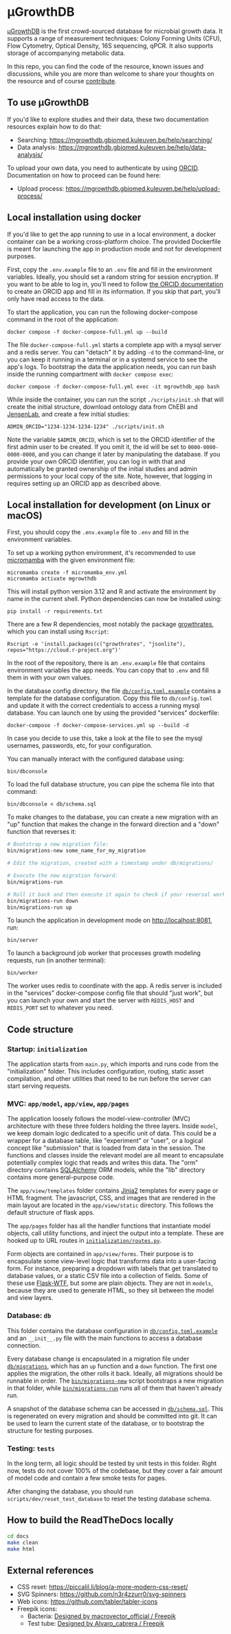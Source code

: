 # μGrowthDB

[μGrowthDB](https://mgrowthdb.gbiomed.kuleuven.be) is the first crowd-sourced database for microbial growth data. It supports a range of measurement techniques: Colony Forming Units (CFU), Flow Cytometry, Optical Density, 16S sequencing, qPCR. It also supports storage of accompanying metabolic data.

In this repo, you can find the code of the resource, known issues and discussions, while you are more than welcome to share your thoughts on the resource and of course [contribute](./CONTRIBUTING.md).

## To use μGrowthDB

If you'd like to explore studies and their data, these two documentation resources explain how to do that:

- Searching: <https://mgrowthdb.gbiomed.kuleuven.be/help/searching/>
- Data analysis: <https://mgrowthdb.gbiomed.kuleuven.be/help/data-analysis/>

To upload your own data, you need to authenticate by using [ORCID](https://orcid.org/). Documentation on how to proceed can be found here:

- Upload process: <https://mgrowthdb.gbiomed.kuleuven.be/help/upload-process/>

## Local installation using docker

If you'd like to get the app running to use in a local environment, a docker container can be a working cross-platform choice. The provided Dockerfile is meant for launching the app in production mode and not for development purposes.

First, copy the `.env.example` file to an `.env` file and fill in the environment variables. Ideally, you should set a random string for session encryption. If you want to be able to log in, you'll need to follow [the ORCID documentation](https://info.orcid.org/documentation/integration-guide/) to create an ORCID app and fill in its information. If you skip that part, you'll only have read access to the data.

To start the application, you can run the following docker-compose command in the root of the application:

```
docker compose -f docker-compose-full.yml up --build
```

The file `docker-compose-full.yml` starts a complete app with a mysql server and a redis server. You can "detach" it by adding `-d` to the command-line, or you can keep it running in a terminal or in a systemd service to see the app's logs. To bootstrap the data the application needs, you can run bash inside the running compartment with `docker compose exec`:

```
docker compose -f docker-compose-full.yml exec -it mgrowthdb_app bash
```

While inside the container, you can run the script `./scripts/init.sh` that will create the initial structure, download ontology data from ChEBI and [JensenLab](https://jensenlab.org/), and create a few initial studies:

```
ADMIN_ORCID="1234-1234-1234-1234" ./scripts/init.sh
```

Note the variable `$ADMIN_ORCID`, which is set to the ORCID identifier of the first admin user to be created. If you omit it, the id will be set to `0000-0000-0000-0000`, and you can change it later by manipulating the database. If you provide your own ORCID identifier, you can log in with that and automatically be granted ownership of the initial studies and admin permissions to your local copy of the site. Note, however, that logging in requires setting up an ORCID app as described above.

## Local installation for development (on Linux or macOS)

First, you should copy the `.env.example` file to `.env` and fill in the environment variables.

To set up a working python environment, it's recommended to use [micromamba](https://mamba.readthedocs.io/en/latest/installation/micromamba-installation.html) with the given environment file:

```
micromamba create -f micromamba_env.yml
micromamba activate mgrowthdb
```

This will install python version 3.12 and R and activate the environment by name in the current shell. Python dependencies can now be installed using:

```
pip install -r requirements.txt
```

There are a few R dependencies, most notably the package [growthrates](https://cran.r-project.org/package=growthrates), which you can install using `Rscript`:

```
Rscript -e 'install.packages(c("growthrates", "jsonlite"), repos="https://cloud.r-project.org")'
```

In the root of the repository, there is an `.env.example` file that contains environment variables the app needs. You can copy that to `.env` and fill them in with your own values.

In the database config directory, the file [`db/config.toml.example`](db/config.toml.example) contains a template for the database configuration. Copy this file to `db/config.toml` and update it with the correct credentials to access a running mysql database. You can launch one by using the provided "services" dockerfile:

```
docker-compose -f docker-compose-services.yml up --build -d
```

In case you decide to use this, take a look at the file to see the mysql usernames, passwords, etc, for your configuration.

You can manually interact with the configured database using:

```
bin/dbconsole
```

To load the full database structure, you can pipe the schema file into that command:

```
bin/dbconsole < db/schema.sql
```

To make changes to the database, you can create a new migration with an "up" function that makes the change in the forward direction and a "down" function that reverses it:

``` bash
# Bootstrap a new migration file:
bin/migrations-new some_name_for_my_migration

# Edit the migration, created with a timestamp under db/migrations/

# Execute the new migration forward:
bin/migrations-run

# Roll it back and then execute it again to check if your reversal works:
bin/migrations-run down
bin/migrations-run up
```

To launch the application in development mode on <http://localhost:8081>, run:

```
bin/server
```

To launch a background job worker that processes growth modeling requests, run (in another terminal):

```
bin/worker
```

The worker uses redis to coordinate with the app. A redis server is included in the "services" docker-compose config file that should "just work", but you can launch your own and start the server with `REDIS_HOST` and `REDIS_PORT` set to whatever you need.

## Code structure

### Startup: `initialization`

The application starts from `main.py`, which imports and runs code from the "initialization" folder. This includes configuration, routing, static asset compilation, and other utilities that need to be run before the server can start serving requests.

### MVC: `app/model`, `app/view`, `app/pages`

The application loosely follows the model-view-controller (MVC) architecture with these three folders holding the three layers. Inside `model`, we keep domain logic dedicated to a specific unit of data. This could be a wrapper for a database table, like "experiment" or "user", or a logical concept like "submission" that is loaded from data in the session. The functions and classes inside the relevant model are all meant to encapsulate potentially complex logic that reads and writes this data. The "orm" directory contains [SQLAlchemy](https://www.sqlalchemy.org/) ORM models, while the "lib" directory contains more general-purpose code.

The `app/view/templates` folder contains [Jinja2](https://jinja.palletsprojects.com/en/stable/) templates for every page or HTML fragment. The javascript, CSS, and images that are rendered in the main layout are located in the `app/view/static` directory. This follows the default structure of flask apps.

The `app/pages` folder has all the handler functions that instantiate model objects, call utility functions, and inject the output into a template. These are hooked up to URL routes in [`initialization/routes.py`](initialization/routes.py).

Form objects are contained in `app/view/forms`. Their purpose is to encapsulate some view-level logic that transforms data into a user-facing form. For instance, preparing a dropdown with labels that get translated to database values, or a static CSV file into a collection of fields. Some of these use [Flask-WTF](https://flask-wtf.readthedocs.io/en/0.15.x/), but some are plain objects. They are not in `models`, because they are used to generate HTML, so they sit between the model and view layers.

### Database: `db`

This folder contains the database configuration in [`db/config.toml.example`](db/config.toml.example) and an `__init__.py` file with the main functions to access a database connection.

Every database change is encapsulated in a migration file under [`db/migrations`](db/migrations), which has an `up` function and a `down` function. The first one applies the migration, the other rolls it back. Ideally, all migrations should be runnable in order. The [`bin/migrations-new`](bin/migrations-new) script bootstraps a new migration in that folder, while [`bin/migrations-run`](bin/migrations-run) runs all of them that haven't already run.

A snapshot of the database schema can be accessed in [`db/schema.sql`](db/schema.sql). This is regenerated on every migration and should be committed into git. It can be used to learn the current state of the database, or to bootstrap the structure for testing purposes.

### Testing: `tests`

In the long term, all logic should be tested by unit tests in this folder. Right now, tests do not cover 100% of the codebase, but they cover a fair amount of model code and contain a few smoke tests for pages.

After changing the database, you should run `scripts/dev/reset_test_database` to reset the testing database schema.

## How to build the ReadTheDocs locally

```bash
cd docs
make clean
make html
```

## External references

- CSS reset: <https://piccalil.li/blog/a-more-modern-css-reset/>
- SVG Spinners: <https://github.com/n3r4zzurr0/svg-spinners>
- Web icons: <https://github.com/tabler/tabler-icons>
- Freepik icons:
    - Bacteria: <a href="http://www.freepik.com">Designed by macrovector_official / Freepik</a>
    - Test tube: <a href="http://www.freepik.com">Designed by Alvaro_cabrera / Freepik</a>
